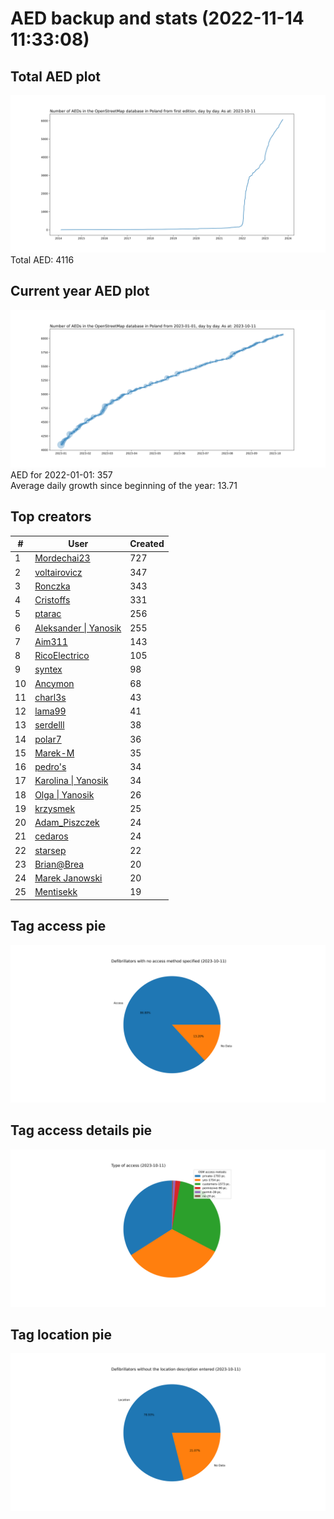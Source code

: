 # AED backup and stats (2022-11-14 11:33:08)


## Total AED plot
![](report_data/total_aed.svg)
Total AED: 4116

## Current year AED plot
![](report_data/current_year_aed.svg)\
AED for 2022-01-01: 357\
Average daily growth since beginning of the year: 13.71

## Top creators
| # | User | Created |
| ------------- | ------------- | ------------- |
| 1 | [Mordechai23](<https://www.openstreetmap.org/user/Mordechai23>) | 727 |
| 2 | [voltairovicz](<https://www.openstreetmap.org/user/voltairovicz>) | 347 |
| 3 | [Ronczka](<https://www.openstreetmap.org/user/Ronczka>) | 343 |
| 4 | [Cristoffs](<https://www.openstreetmap.org/user/Cristoffs>) | 331 |
| 5 | [ptarac](<https://www.openstreetmap.org/user/ptarac>) | 256 |
| 6 | [Aleksander &#124; Yanosik](<https://www.openstreetmap.org/user/Aleksander &#124; Yanosik>) | 255 |
| 7 | [Aim311](<https://www.openstreetmap.org/user/Aim311>) | 143 |
| 8 | [RicoElectrico](<https://www.openstreetmap.org/user/RicoElectrico>) | 105 |
| 9 | [syntex](<https://www.openstreetmap.org/user/syntex>) | 98 |
| 10 | [Ancymon](<https://www.openstreetmap.org/user/Ancymon>) | 68 |
| 11 | [charl3s](<https://www.openstreetmap.org/user/charl3s>) | 43 |
| 12 | [lama99](<https://www.openstreetmap.org/user/lama99>) | 41 |
| 13 | [serdelll](<https://www.openstreetmap.org/user/serdelll>) | 38 |
| 14 | [polar7](<https://www.openstreetmap.org/user/polar7>) | 36 |
| 15 | [Marek-M](<https://www.openstreetmap.org/user/Marek-M>) | 35 |
| 16 | [pedro's](<https://www.openstreetmap.org/user/pedro's>) | 34 |
| 17 | [Karolina &#124; Yanosik](<https://www.openstreetmap.org/user/Karolina &#124; Yanosik>) | 34 |
| 18 | [Olga &#124; Yanosik](<https://www.openstreetmap.org/user/Olga &#124; Yanosik>) | 26 |
| 19 | [krzysmek](<https://www.openstreetmap.org/user/krzysmek>) | 25 |
| 20 | [Adam_Piszczek](<https://www.openstreetmap.org/user/Adam_Piszczek>) | 24 |
| 21 | [cedaros](<https://www.openstreetmap.org/user/cedaros>) | 24 |
| 22 | [starsep](<https://www.openstreetmap.org/user/starsep>) | 22 |
| 23 | [Brian@Brea](<https://www.openstreetmap.org/user/Brian@Brea>) | 20 |
| 24 | [Marek Janowski](<https://www.openstreetmap.org/user/Marek Janowski>) | 20 |
| 25 | [Mentisekk](<https://www.openstreetmap.org/user/Mentisekk>) | 19 |

## Tag access pie
![](report_data/tag_access.svg)

## Tag access details pie
![](report_data/tag_access_details.svg)

## Tag location pie
![](report_data/tag_location.svg)
